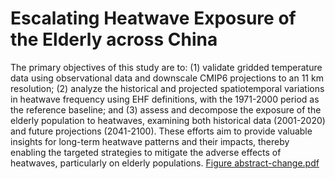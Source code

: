 # Escalating Heatwave Exposure of the Elderly across China
The primary objectives of this study are to: 
(1) validate gridded temperature data using observational data and downscale CMIP6 projections to an 11 km resolution; 
(2) analyze the historical and projected spatiotemporal variations in heatwave frequency using EHF definitions, with the 1971-2000 period as the reference baseline; and 
(3) assess and decompose the exposure of the elderly population to heatwaves, examining both historical data (2001-2020) and future projections (2041-2100). 
These efforts aim to provide valuable insights for long-term heatwave patterns and their impacts, thereby enabling the targeted strategies to mitigate the adverse effects of heatwaves, particularly on elderly populations.
[Figure abstract-change.pdf](https://github.com/user-attachments/files/17945806/Figure.abstract-change.pdf)
